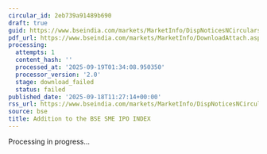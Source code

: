 ```yaml
---
circular_id: 2eb739a91489b690
draft: true
guid: https://www.bseindia.com/markets/MarketInfo/DispNoticesNCirculars.aspx?Noticeid={D0B400A5-A14D-4B9B-88B9-81AA1AD6464A}&noticeno=20250918-27&dt=09/18/2025&icount=27&totcount=63&flag=0
pdf_url: https://www.bseindia.com/markets/MarketInfo/DownloadAttach.aspx?id=20250918-27&attachedId=
processing:
  attempts: 1
  content_hash: ''
  processed_at: '2025-09-19T01:34:08.950350'
  processor_version: '2.0'
  stage: download_failed
  status: failed
published_date: '2025-09-18T11:27:14+00:00'
rss_url: https://www.bseindia.com/markets/MarketInfo/DispNoticesNCirculars.aspx?Noticeid={D0B400A5-A14D-4B9B-88B9-81AA1AD6464A}&noticeno=20250918-27&dt=09/18/2025&icount=27&totcount=63&flag=0
source: bse
title: Addition to the BSE SME IPO INDEX
---
```


Processing in progress...
